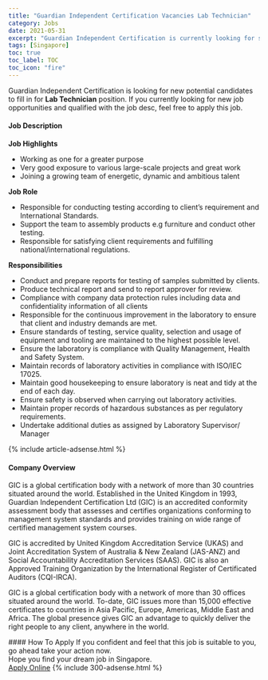 ```yaml
---
title: "Guardian Independent Certification Vacancies Lab Technician" 
category: Jobs 
date: 2021-05-31 
excerpt: "Guardian Independent Certification is currently looking for suitable person to fill in the Lab Technician which based in Singapore" 
tags: [Singapore] 
toc: true 
toc_label: TOC 
toc_icon: "fire" 
--- 
```


<p>Guardian Independent Certification is looking for new potential candidates to fill in for <b>Lab Technician</b> position. If you currently looking for new job opportunities and qualified with the job desc, feel free to apply this job.
</p><div><div><h4>Job Description</h4></div><div><div><span><div><p><strong>Job Highlights</strong></p><ul><li><span>Working as one for a greater purpose</span></li><li><span>Very good exposure to various large-scale projects and great work</span></li><li><span>Joining a growing team of energetic, dynamic and ambitious talent</span></li></ul><p><strong>Job Role</strong></p><ul><li><span>Responsible for conducting testing according to client&#8217;s requirement and International Standards.</span></li><li><span>Support the team to assembly products e.g furniture and conduct other testing.</span></li><li><span>Responsible for satisfying client requirements and fulfilling national/international regulations.</span></li></ul><p><strong>Responsibilities</strong></p><ul><li><span>Conduct and prepare reports for testing of samples submitted by clients.</span></li><li><span>Produce technical report and send to report approver for review.</span></li><li><span>Compliance with company data protection rules including data and confidentiality information of all clients&#160;</span></li><li><span>Responsible for the continuous improvement in the laboratory to ensure that client and industry demands are met.</span></li><li><span>Ensure standards of testing, service quality, selection and usage of equipment and tooling are maintained to the highest possible level.</span></li><li><span>Ensure the laboratory is compliance with Quality Management, Health and Safety System.</span></li><li><span>Maintain records of laboratory activities in compliance with ISO/IEC 17025.</span></li><li><span>Maintain good housekeeping to ensure laboratory is neat and tidy at the end of each day.</span></li><li><span>Ensure safety is observed when carrying out laboratory activities.</span></li><li><span>Maintain proper records of hazardous substances as per regulatory requirements.</span></li><li><span>Undertake additional duties as assigned by Laboratory Supervisor/ Manager</span></li></ul></div></span></div></div></div> 
{% include article-adsense.html %} 
<div><div><h4>Company Overview</h4></div><div><div><span><div><p>GIC is a global certification body with a network of more than 30 countries situated around the world. Established in the United Kingdom in 1993, Guardian Independent Certification Ltd (GIC) is an accredited conformity assessment body that assesses and certifies organizations conforming to management system standards and provides training on wide range of certified management system courses.</p><p>GIC is accredited by United Kingdom Accreditation Service (UKAS) and Joint Accreditation System of Australia &amp; New Zealand (JAS-ANZ) and Social Accountability Accreditation Services (SAAS). GIC is also an Approved Training Organization by the International Register of Certificated Auditors (CQI-IRCA).</p><p>GIC is a global certification body with a network of more than 30 offices situated around the world. To-date, GIC issues more than 15,000 effective certificates to countries in Asia Pacific, Europe, Americas, Middle East and Africa. The global presence gives GIC an advantage to quickly deliver the right people to any client, anywhere in the world.</p></div></span></div></div></div> 
#### How To Apply 
If you confident and feel that this job is suitable to you, go ahead take your action now. <br/> 
Hope you find your dream job in Singapore. <br/> 
<a href="https://www.jobstreet.com.my/en/job/lab-technician-8573022/origin/sg?jobId=jobstreet-sg-job-8573022&" class="btn btn--info" target="_blank" rel="nofollow noopenner">Apply Online</a> 
{% include 300-adsense.html %} 